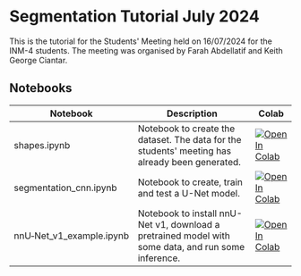 # Segmentation Tutorial July 2024

This is the tutorial for the Students' Meeting held on 16/07/2024 for the INM-4 students. The meeting was organised by Farah Abdellatif and Keith George Ciantar.

## Notebooks

| Notebook                  | Description                 | Colab  |
| ------------------------- | --------------------------- | ------ |
| shapes.ipynb              | Notebook to create the dataset. The data for the students' meeting has already been generated. | <a target="_blank" href="https://colab.research.google.com/github/KeithGeorgeCiantar/Segmentation-Tutorial/blob/main/shapes.ipynb"><img src="https://colab.research.google.com/assets/colab-badge.svg" alt="Open In Colab"/></a> |
| segmentation_cnn.ipynb    | Notebook to create, train and test a U-Net model. | <a target="_blank" href="https://colab.research.google.com/github/KeithGeorgeCiantar/Segmentation-Tutorial/blob/main/segmentation_cnn.ipynb"><img src="https://colab.research.google.com/assets/colab-badge.svg" alt="Open In Colab"/></a> |
| nnU&#x2011;Net_v1_example.ipynb   | Notebook to install nnU-Net v1, download a pretrained model with some data, and run some inference. | <a target="_blank" href="https://colab.research.google.com/github/KeithGeorgeCiantar/Segmentation-Tutorial/blob/main/nnU-Net_v1_example.ipynb"><img src="https://colab.research.google.com/assets/colab-badge.svg" alt="Open In Colab"/></a> |